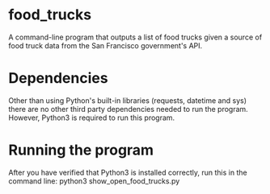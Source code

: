 # food_trucks
A command-line program that outputs a list of food trucks given a source of food truck data from the San Francisco government's API. 

# Dependencies
Other than using Python's built-in libraries (requests, datetime and sys) there are no other third party dependencies needed to run the program.
However, Python3 is required to run this program.
    
# Running the program
After you have verified that Python3 is installed correctly, run this in the command line: python3 show_open_food_trucks.py
